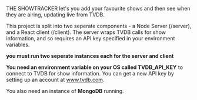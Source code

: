 ﻿THE SHOWTRACKER let's you add your favourite shows and then see when they are airing, updating live from TVDB.

This project is split into two seperate components - a Node Server (/server), and a React client (/client).  The server wraps TVDB calls for show information, and so requires an API key specified in your environment variables.

**you must run two seperate instances each for the server and client**

**You need an environment variable on your OS called TVDB_API_KEY** to connect to TVDB for show information.  You can get a new API key by setting up an account at www.tvdb.com.

You also need an instance of **MongoDB** running.



